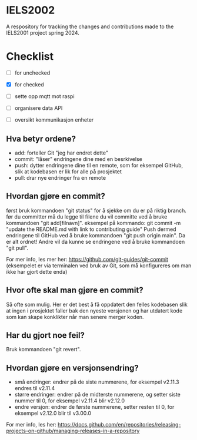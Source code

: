 # IELS2002
A respository for tracking the changes and contributions made to the IELS2001 project spring 2024.

# Checklist
- [ ] for unchecked 
- [x] for checked 

- [ ] sette opp mqtt mot raspi 
- [ ] organisere data API 
- [ ] oversikt kommunikasjon enheter


## Hva betyr ordene? 

- add: forteller Git "jeg har endret dette"
- commit: "låser" endringene dine med en besrkivelse
- push: dytter endringene dine til en remote, som for eksempel GitHub, slik at kodebasen er lik for alle på prosjektet
- pull: drar nye endringer fra en remote

## Hvordan gjøre en commit?

først bruk kommandoen "git status" for å sjekke om du er på riktig branch. før du committer må du legge til filene du vil committe ved å bruke kommandoen "git add[filnavn]".
eksempel på kommando: git commit -m "update the README.md with link to contributing guide"
Push dermed endringene til GitHub ved å bruke kommandoen "git push origin main". Da er alt ordnet! Andre vil da kunne se endringene ved å bruke kommandoen "git pull".

For mer info, les mer her: https://github.com/git-guides/git-commit
(eksempelet er via terminalen ved bruk av Git, som må konfigureres om man ikke har gjort dette enda) 

## Hvor ofte skal man gjøre en commit? 

Så ofte som mulig. Her er det best å få oppdatert den felles kodebasen slik at ingen i prosjektet faller bak den nyeste versjonen og har utdatert kode som kan skape konklikter når man senere merger koden.

## Har du gjort noe feil?

Bruk kommandoen "git revert".

## Hvordan gjøre en versjonsendring? 

- små endringer: endrer på de siste nummerene, for eksempel v2.11.3 endres til v2.11.4
- større endringer: endrer på de midterste nummerene, og setter siste nummer til 0, for eksempel v2.11.4 blir v2.12.0
- endre versjon: endrer de første nummerene, setter resten til 0, for eksempel v2.12.0 blir til v3.00.0

For mer info, les her: https://docs.github.com/en/repositories/releasing-projects-on-github/managing-releases-in-a-repository
